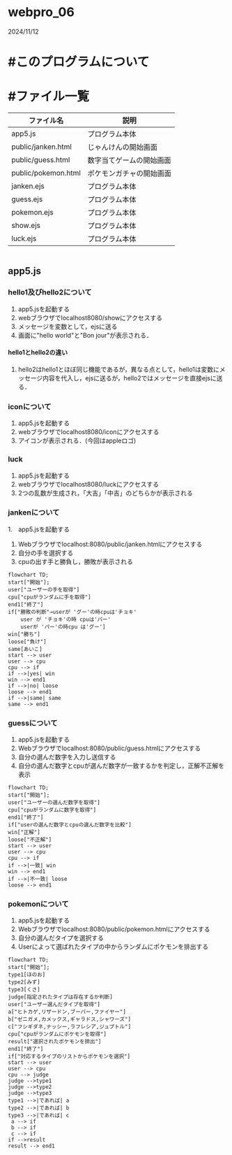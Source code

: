 # webpro_06
2024/11/12
# #このプログラムについて
# #ファイル一覧
ファイル名 | 説明 
-|-|
app5.js | プログラム本体
public/janken.html | じゃんけんの開始画面
public/guess.html | 数字当てゲームの開始画面
public/pokemon.html | ポケモンガチャの開始画面
janken.ejs | プログラム本体
guess.ejs |プログラム本体
pokemon.ejs |プログラム本体
show.ejs |プログラム本体
luck.ejs |プログラム本体
```javascript

```
## app5.js

### hello1及びhello2について
1. app5.jsを起動する
1. webブラウザでlocalhost8080/showにアクセスする
1. メッセージを変数として，ejsに送る
1. 画面に"hello world"と"Bon jour"が表示される．
#### hello1とhello2の違い
1. hello2はhello1とほぼ同じ機能であるが，異なる点として，hello1は変数にメッセージ内容を代入し，ejsに送るが，hello2ではメッセージを直接ejsに送る．

### iconについて
1. app5.jsを起動する
1. webブラウザでlocalhost8080/iconにアクセスする
1. アイコンが表示される．(今回はappleロゴ)

### luck
1. app5.jsを起動する
1. webブラウザでlocalhost8080/luckにアクセスする
1. 2つの乱数が生成され，「大吉」「中吉」のどちらかが表示される

### jankenについて
1.　app5.jsを起動する
1. Webブラウザでlocalhost:8080/public/janken.htmlにアクセスする
1. 自分の手を選択する
1. cpuの出す手と勝負し，勝敗が表示される
```mermaid
flowchart TD;
start["開始"];
user["ユーザーの手を取得"]
cpu["cpuがランダムに手を取得"]
end1["終了"]
if["勝敗の判断"→userが 'グー'の時cpuは'チョキ'
    user が 'チョキ'の時 cpuは'パー'
    userが 'パー'の時cpu は'グー']
win["勝ち"]
loose["負け"]
same[あいこ]
start --> user
user --> cpu
cpu --> if
if -->|yes| win
win --> end1
if -->|no| loose
loose --> end1
if -->|same| same
same --> end1
```
### guessについて
1. app5.jsを起動する
1. Webブラウザでlocalhost:8080/public/guess.htmlにアクセスする
1. 自分の選んだ数字を入力し送信する
1. 自分の選んだ数字とcpuが選んだ数字が一致するかを判定し，正解不正解を表示
```mermaid
flowchart TD;
start["開始"];
user["ユーザーの選んだ数字を取得"]
cpu["cpuがランダムに数字を取得"]
end1["終了"]
if["userの選んだ数字とcpuの選んだ数字を比較"]
win["正解"]
loose["不正解"]
start --> user
user --> cpu
cpu --> if
if -->|一致| win
win --> end1
if -->|不一致| loose
loose --> end1
```
### pokemonについて
1. app5.jsを起動する
1. Webブラウザでlocalhost:8080/public/pokemon.htmlにアクセスする
1. 自分の選んだタイプを選択する
1. Userによって選ばれたタイプの中からランダムにポケモンを排出する
```mermaid
flowchart TD;
start["開始"];
type1[ほのお]
type2[みず]
type3[くさ]
judge[指定されたタイプは存在するか判断]
user["ユーザー選んだタイプを取得"]
a["ヒトカゲ,リザードン,ブーバー,ファイヤー"]
b["ゼニガメ,カメックス,ギャラドス,シャワーズ"]
c["フシギダネ,ナッシー,ラフレシア,ジュプトル"]
cpu["cpuがランダムにポケモンを取得"]
result["選択されたポケモンを排出"]
end1["終了"]
if["対応するタイプのリストからポケモンを選択"]
start --> user
user --> cpu
cpu --> judge
judge -->type1
judge -->type2
judge -->type3
type1 -->|であれば| a
type2 -->|であれば| b
type3 -->|であれば| c
 a --> if
 b --> if
 c --> if
if -->result
result --> end1
```

